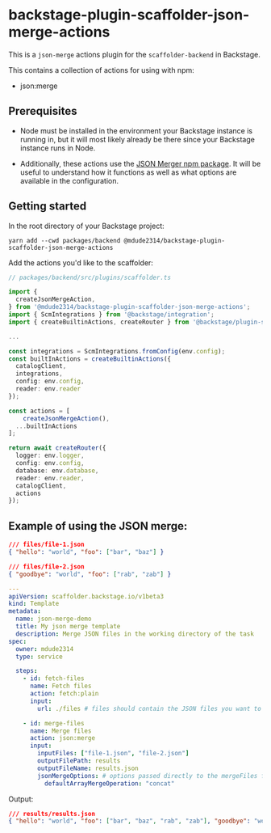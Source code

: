 # backstage-plugin-scaffolder-json-merge-actions

This is a `json-merge` actions plugin for the `scaffolder-backend` in Backstage.

This contains a collection of actions for using with npm:

- json:merge

## Prerequisites

- Node must be installed in the environment your Backstage instance is running in, but it will most likely already be there since your Backstage instance runs in Node.

- Additionally, these actions use the [JSON Merger npm package](https://www.npmjs.com/package/json-merger#mergefilesfiles-string-config-config). It will be useful to understand how it functions as well as what options are available in the configuration.

## Getting started

In the root directory of your Backstage project:

```
yarn add --cwd packages/backend @mdude2314/backstage-plugin-scaffolder-json-merge-actions
```

Add the actions you'd like to the scaffolder:

```typescript
// packages/backend/src/plugins/scaffolder.ts

import {
  createJsonMergeAction,
} from '@mdude2314/backstage-plugin-scaffolder-json-merge-actions';
import { ScmIntegrations } from '@backstage/integration';
import { createBuiltinActions, createRouter } from '@backstage/plugin-scaffolder-backend';

...

const integrations = ScmIntegrations.fromConfig(env.config);
const builtInActions = createBuiltinActions({
  catalogClient,
  integrations,
  config: env.config,
  reader: env.reader
});

const actions = [
    createJsonMergeAction(),
  ...builtInActions
];

return await createRouter({
  logger: env.logger,
  config: env.config,
  database: env.database,
  reader: env.reader,
  catalogClient,
  actions
});
```

## Example of using the JSON merge:

```json
/// files/file-1.json
{ "hello": "world", "foo": ["bar", "baz"] }

/// files/file-2.json
{ "goodbye": "world", "foo": ["rab", "zab"] }
```

```yaml
---
apiVersion: scaffolder.backstage.io/v1beta3
kind: Template
metadata:
  name: json-merge-demo
  title: My json merge template
  description: Merge JSON files in the working directory of the task
spec:
  owner: mdude2314
  type: service

  steps:
    - id: fetch-files
      name: Fetch files
      action: fetch:plain
      input:
        url: ./files # files should contain the JSON files you want to merge

    - id: merge-files
      name: Merge files
      action: json:merge
      input:
        inputFiles: ["file-1.json", "file-2.json"]
        outputFilePath: results
        outputFileName: results.json
        jsonMergeOptions: # options passed directly to the mergeFiles function
          defaultArrayMergeOperation: "concat"
```

Output:

```json
/// results/results.json
{ "hello": "world", "foo": ["bar", "baz", "rab", "zab"], "goodbye": "world" }
```
